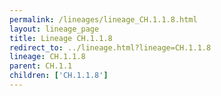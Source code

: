 ```yaml
---
permalink: /lineages/lineage_CH.1.1.8.html
layout: lineage_page
title: Lineage CH.1.1.8
redirect_to: ../lineage.html?lineage=CH.1.1.8
lineage: CH.1.1.8
parent: CH.1.1
children: ['CH.1.1.8']
---
```

